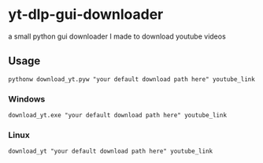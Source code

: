 # yt-dlp-gui-downloader
a small python gui downloader I made to download youtube videos

## Usage
`pythonw download_yt.pyw "your default download path here" youtube_link`
### Windows
`download_yt.exe "your default download path here" youtube_link`
### Linux
`download_yt "your default download path here" youtube_link`
